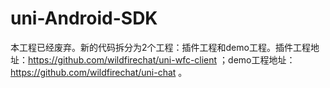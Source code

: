 # uni-Android-SDK
本工程已经废弃。新的代码拆分为2个工程：插件工程和demo工程。插件工程地址：https://github.com/wildfirechat/uni-wfc-client ；demo工程地址： https://github.com/wildfirechat/uni-chat 。

